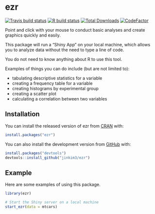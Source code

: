 
<!-- README.md is generated from README.Rmd. Please edit that file -->

# ezr

<!-- badges: start -->

[![Travis build
status](https://travis-ci.com/jinkim3/ezr.svg?branch=master)](https://travis-ci.com/jinkim3/ezr)
[![R build
status](https://github.com/jinkim3/ezr/workflows/R-CMD-check/badge.svg)](https://github.com/jinkim3/ezr/actions)
[![Total
Downloads](http://cranlogs.r-pkg.org/badges/grand-total/ezr?color=blue)](https://cran.r-project.org/package=ezr)
[![CodeFactor](https://www.codefactor.io/repository/github/jinkim3/ezr/badge)](https://www.codefactor.io/repository/github/jinkim3/ezr)
<!-- badges: end -->

Point and click with your mouse to conduct basic analyses and create
graphics quickly and easily.

This package will run a “Shiny App” on your local machine, which allows
you to analyze data without the need to type a line of code.

You do not need to know anything about R to use this tool.

Examples of things you can do include (but are not limited to):

  - tabulating descriptive statistics for a variable
  - creating a frequency table for a variable
  - creating histograms by experimental group
  - creating a scatter plot
  - calculating a correlation between two variables

## Installation

You can install the released version of ezr from
[CRAN](https://CRAN.R-project.org) with:

``` r
install.packages("ezr")
```

You can also install the development version from
[GitHub](https://github.com/) with:

``` r
install.packages("devtools")
devtools::install_github("jinkim3/ezr")
```

## Example

Here are some examples of using this package.

``` r
library(ezr)

# Start the Shiny server on a local machine
start_ezr(data = mtcars)
```
